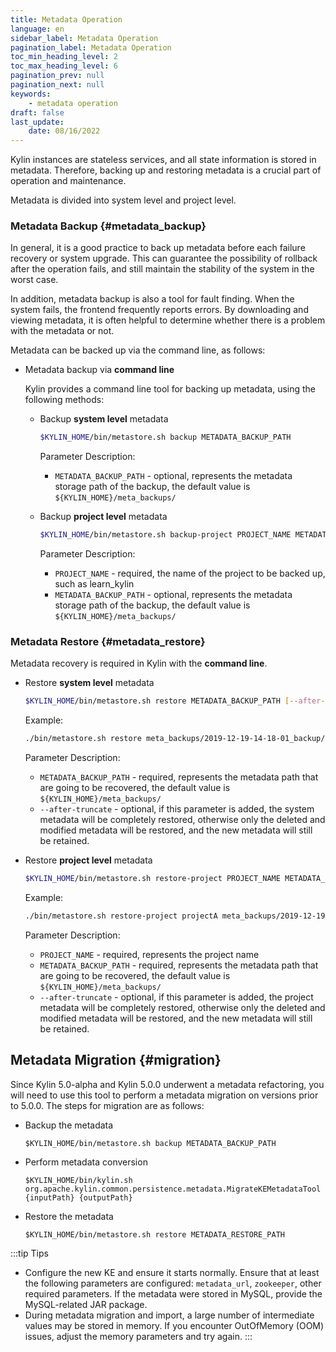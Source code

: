 ```yaml
---
title: Metadata Operation
language: en
sidebar_label: Metadata Operation
pagination_label: Metadata Operation
toc_min_heading_level: 2
toc_max_heading_level: 6
pagination_prev: null
pagination_next: null
keywords:
    - metadata operation
draft: false
last_update:
    date: 08/16/2022
---
```


Kylin instances are stateless services, and all state information is stored in metadata. Therefore, backing up and restoring metadata is a crucial part of operation and maintenance.

Metadata is divided into system level and project level. 

### Metadata Backup	{#metadata_backup}

In general, it is a good practice to back up metadata before each failure recovery or system upgrade. This can guarantee the possibility of rollback after the operation fails, and still maintain the stability of the system in the worst case.

In addition, metadata backup is also a tool for fault finding. When the system fails, the frontend frequently reports errors. By downloading and viewing metadata, it is often helpful to determine whether there is a problem with the metadata or not.

Metadata can be backed up via the command line, as follows:

- Metadata backup via **command line**

  Kylin provides a command line tool for backing up metadata, using the following methods:

  - Backup **system level** metadata

     ```sh
     $KYLIN_HOME/bin/metastore.sh backup METADATA_BACKUP_PATH
     ```
    Parameter Description:

    - `METADATA_BACKUP_PATH` - optional, represents the metadata storage path of the backup, the default value is `${KYLIN_HOME}/meta_backups/`
    
  - Backup **project level** metadata

     ```sh
     $KYLIN_HOME/bin/metastore.sh backup-project PROJECT_NAME METADATA_BACKUP_PATH
     ```

     Parameter Description:

     - `PROJECT_NAME` - required, the name of the project to be backed up, such as learn_kylin
     - `METADATA_BACKUP_PATH` - optional, represents the metadata storage path of the backup, the default value is `${KYLIN_HOME}/meta_backups/`
     

### Metadata Restore    {#metadata_restore}

Metadata recovery is required in Kylin with the **command line**.

- Restore **system level** metadata

  ```sh
  $KYLIN_HOME/bin/metastore.sh restore METADATA_BACKUP_PATH [--after-truncate]
  ```
  Example:
  ```sh
  ./bin/metastore.sh restore meta_backups/2019-12-19-14-18-01_backup/
  ```
  
  Parameter Description:
  - `METADATA_BACKUP_PATH` - required, represents the metadata path that are going to be recovered, the default value is `${KYLIN_HOME}/meta_backups/`
  - `--after-truncate` - optional, if this parameter is added, the system metadata will be completely restored, otherwise only the deleted and modified metadata will be restored, and the new metadata will still be retained.

- Restore **project level** metadata 

   ```sh
   $KYLIN_HOME/bin/metastore.sh restore-project PROJECT_NAME METADATA_BACKUP_PATH [--after-truncate]
   ```
  Example:
  ```sh
  ./bin/metastore.sh restore-project projectA meta_backups/2019-12-19-14-18-01_backup/
  ```

  Parameter Description:

   - `PROJECT_NAME` - required, represents the project name
   - `METADATA_BACKUP_PATH` - required, represents the metadata path that are going to be recovered, the default value is `${KYLIN_HOME}/meta_backups/`
   - `--after-truncate` - optional, if this parameter is added, the project metadata will be completely restored, otherwise only the deleted and modified metadata will be restored, and the new metadata will still be retained.
   

## Metadata Migration {#migration}

Since Kylin 5.0-alpha and Kylin 5.0.0 underwent a metadata refactoring, you will need to use this tool to perform a metadata migration on versions prior to 5.0.0. The steps for migration are as follows:

+ Backup the metadata
  ```shell
  $KYLIN_HOME/bin/metastore.sh backup METADATA_BACKUP_PATH
  ```
+ Perform metadata conversion
  ```shell
  $KYLIN_HOME/bin/kylin.sh org.apache.kylin.common.persistence.metadata.MigrateKEMetadataTool  {inputPath} {outputPath}
  ```
+ Restore the metadata
  ```shell
  $KYLIN_HOME/bin/metastore.sh restore METADATA_RESTORE_PATH
  ```
:::tip Tips
+ Configure the new KE and ensure it starts normally. Ensure that at least the following parameters are configured: `metadata_url`, `zookeeper`, other required parameters. If the metadata were stored in MySQL, provide the MySQL-related JAR package.
+ During metadata migration and import, a large number of intermediate values may be stored in memory. If you encounter OutOfMemory (OOM) issues, adjust the memory parameters and try again.
:::
